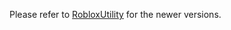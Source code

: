 Please refer to [RobloxUtility](https://github.com/RealSimplyData/RobloxUtility) for the newer versions.
